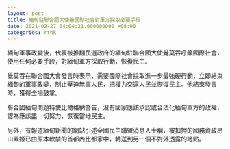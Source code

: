 ```yaml
---
layout: post
title: 緬甸駐聯合國大使籲國際社會對軍方採取必要手段
date: 2021-02-27 04:04:21.000000000 +08:00
categories: rthk
---
```


緬甸軍事政變後，代表被推翻民選政府的緬甸駐聯合國大使覺莫吞呼籲國際社會，使用任何必要手段，對緬甸軍方採取行動，恢復民主。

覺莫吞在聯合國大會發言時表示，需要國際社會採取進一步最強硬行動，立即結束緬甸的軍事政變，制止壓迫無辜人民，把權力交還人民並恢復民主。他結束發言時，獲得全場鼓掌。

聯合國緬甸問題特使比爾格納警告，沒有國家應該承認或合法化緬甸軍方的政權，認為應該盡一切努力，恢復當地民主。

另外，有報道緬甸新聞的網站引述全國民主聯盟消息人士稱，被扣押的國務資政昂山素姬已由原本軟禁的首都內比都家中，轉送到另一個不對外透露的地點。
